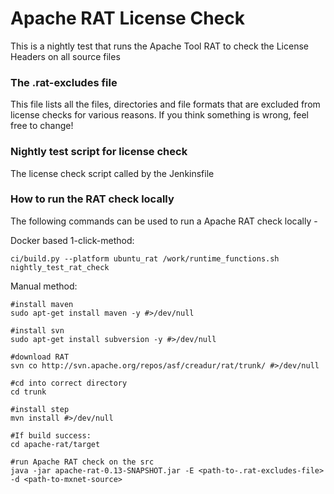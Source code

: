 # Apache RAT License Check

This is a nightly test that runs the Apache Tool RAT to check the License Headers on all source files
 
### The .rat-excludes file
This file lists all the files, directories and file formats that are excluded from license checks for various reasons.
If you think something is wrong, feel free to change!

### Nightly test script for license check
The license check script called by the Jenkinsfile

### How to run the RAT check locally
The following commands can be used to run a Apache RAT check locally - 

Docker based 1-click-method:
```
ci/build.py --platform ubuntu_rat /work/runtime_functions.sh nightly_test_rat_check
```

Manual method:
```
#install maven
sudo apt-get install maven -y #>/dev/null

#install svn
sudo apt-get install subversion -y #>/dev/null

#download RAT
svn co http://svn.apache.org/repos/asf/creadur/rat/trunk/ #>/dev/null

#cd into correct directory
cd trunk

#install step
mvn install #>/dev/null

#If build success:
cd apache-rat/target

#run Apache RAT check on the src
java -jar apache-rat-0.13-SNAPSHOT.jar -E <path-to-.rat-excludes-file> -d <path-to-mxnet-source>
```
